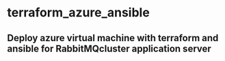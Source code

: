 # terraform_azure_ansible
Deploy azure virtual machine with terraform and ansible for RabbitMQcluster application server
-

